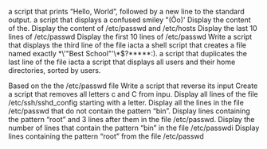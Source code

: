 a script that prints “Hello, World”, followed by a new line to the standard output.
 a script that displays a confused smiley "(Ôo)'
Display the content of the.
Display the content of /etc/passwd and /etc/hosts
Display the last 10 lines of /etc/passwd
Display the first 10 lines of /etc/passwd
Write a script that displays the third line of the file iacta
 a shell script that creates a file named exactly \*\\'"Best School"\'\\*$\?\*\*\*\*\*:).
a script that duplicates the last line of the file iacta
a script that displays all users and their home directories, sorted by users.

Based on the the /etc/passwd file
Write a script that reverse its input
Create a script that removes all letters c and C from inpu.
Display all lines of the file /etc/ssh/sshd_config starting with a letter.
Display all the lines in the file /etc/passwd that do not contain the pattern “bin”.
Display lines containing the pattern “root” and 3 lines after them in the file /etc/passwd.
Display the number of lines that contain the pattern “bin” in the file /etc/passwdi
Display lines containing the pattern “root” from the file /etc/passwd
